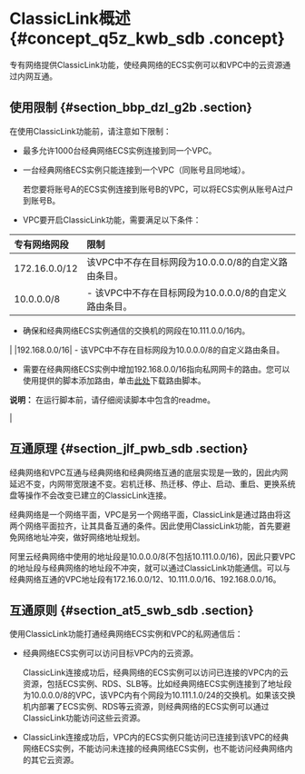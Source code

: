 # ClassicLink概述 {#concept_q5z_kwb_sdb .concept}

专有网络提供ClassicLink功能，使经典网络的ECS实例可以和VPC中的云资源通过内网互通。

## 使用限制 {#section_bbp_dzl_g2b .section}

在使用ClassicLink功能前，请注意如下限制：

-   最多允许1000台经典网络ECS实例连接到同一个VPC。

-   一台经典网络ECS实例只能连接到一个VPC（同账号且同地域）。

    若您要将账号A的ECS实例连接到账号B的VPC，可以将ECS实例从账号A过户到账号B。

-   VPC要开启ClassicLink功能，需要满足以下条件：

|专有网络网段|限制|
|:-----|:-|
|172.16.0.0/12|该VPC中不存在目标网段为10.0.0.0/8的自定义路由条目。|
|10.0.0.0/8| -   该VPC中不存在目标网段为10.0.0.0/8的自定义路由条目。

-   确保和经典网络ECS实例通信的交换机的网段在10.111.0.0/16内。

 |
|192.168.0.0/16| -   该VPC中不存在目标网段为10.0.0.0/8的自定义路由条目。

-   需要在经典网络ECS实例中增加192.168.0.0/16指向私网网卡的路由。您可以使用提供的脚本添加路由，单击[此处](http://docs-aliyun.cn-hangzhou.oss.aliyun-inc.com/assets/attach/58095/cn_zh/1502878832385/route192.zip)下载路由脚本。

**说明：** 在运行脚本前，请仔细阅读脚本中包含的readme。

 |


## 互通原理 {#section_jlf_pwb_sdb .section}

经典网络和VPC互通与经典网络和经典网络互通的底层实现是一致的，因此内网延迟不变，内网带宽限速不变。宕机迁移、热迁移、停止、启动、重启、更换系统盘等操作不会改变已建立的ClassicLink连接。

经典网络是一个网络平面，VPC是另一个网络平面，ClassicLink是通过路由将这两个网络平面拉齐，让其具备互通的条件。因此使用ClassicLink功能，首先要避免网络地址冲突，做好网络地址规划。

阿里云经典网络中使用的地址段是10.0.0.0/8\(不包括10.111.0.0/16\)，因此只要VPC的地址段与经典网络的地址段不冲突，就可以通过ClassicLink功能通信。可以与经典网络互通的VPC地址段有172.16.0.0/12、10.111.0.0/16、192.168.0.0/16。

## 互通原则 {#section_at5_swb_sdb .section}

使用ClassicLink功能打通经典网络ECS实例和VPC的私网通信后：

-   经典网络ECS实例可以访问目标VPC内的云资源。

    ClassicLink连接成功后，经典网络的ECS实例可以访问已连接的VPC内的云资源，包括ECS实例、RDS、SLB等。比如经典网络ECS实例连接到了地址段为10.0.0.0/8的VPC，该VPC内有个网段为10.111.1.0/24的交换机。如果该交换机内部署了ECS实例、RDS等云资源，则经典网络的ECS实例可以通过ClassicLink功能访问这些云资源。

-   ClassicLink连接成功后，VPC内的ECS实例只能访问已连接到该VPC的经典网络ECS实例，不能访问未连接的经典网络ECS实例，也不能访问经典网络内的其它云资源。


